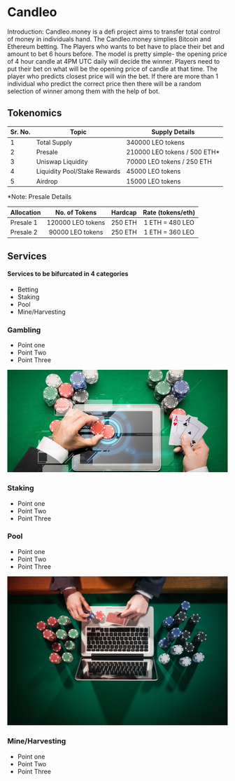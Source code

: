 # Candleo

Introduction: Candleo.money is a defi project aims to transfer total control of money in individuals hand. The Candleo.money simplies Bitcoin and Ethereum betting. The Players who wants to bet have to place their bet and amount to bet 6 hours before. The model is pretty simple- the opening price of 4 hour candle at 4PM UTC daily will decide the winner. Players need to put their bet on what will be the opening price of candle at that time. The player who predicts closest price will win the bet. If there are more than 1 individual who predict the correct price then there will be a random selection of winner among them with the help of bot.

<!-- ![](./img/img1.jpeg) -->

## Tokenomics

| Sr. No. | Topic                        | Supply Details                |
| ------- | ---------------------------- | ----------------------------- |
| 1       | Total Supply                 | 340000 LEO tokens             |
| 2       | Presale                      | 210000 LEO tokens / 500 ETH\* |
| 3       | Uniswap Liquidity            | 70000 LEO tokens / 250 ETH    |
| 4       | Liquidity Pool/Stake Rewards | 45000 LEO tokens              |
| 5       | Airdrop                      | 15000 LEO tokens              |

\*Note: Presale Details

| Allocation |   No. of Tokens   | Hardcap | Rate (tokens/eth) |
| ---------- | :---------------: | :-----: | :---------------: |
| Presale 1  | 120000 LEO tokens | 250 ETH |  1 ETH = 480 LEO  |
| Presale 2  | 90000 LEO tokens  | 250 ETH |  1 ETH = 360 LEO  |

## Services

#### Services to be bifurcated in 4 categories

- Betting
- Staking
- Pool
- Mine/Harvesting

### Gambling

- Point one
- Point Two
- Point Three

![](./img/img2.jpg)

### Staking

- Point one
- Point Two
- Point Three

### Pool

- Point one
- Point Two
- Point Three

![](./img/img3.jpg)

### Mine/Harvesting

- Point one
- Point Two
- Point Three
